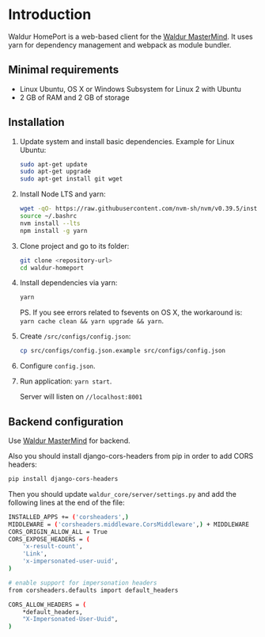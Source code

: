 # Introduction

Waldur HomePort is a web-based client for the [Waldur MasterMind][1].
It uses yarn for dependency management and webpack as module bundler.

## Minimal requirements

- Linux Ubuntu, OS X or Windows Subsystem for Linux 2 with Ubuntu
- 2 GB of RAM and 2 GB of storage

## Installation

1. Update system and install basic dependencies. Example for Linux Ubuntu:

   ```bash
   sudo apt-get update
   sudo apt-get upgrade
   sudo apt-get install git wget
   ```

2. Install Node LTS and yarn:

   ```bash
   wget -qO- https://raw.githubusercontent.com/nvm-sh/nvm/v0.39.5/install.sh | bash
   source ~/.bashrc
   nvm install --lts
   npm install -g yarn
   ```

3. Clone project and go to its folder:

   ```bash
   git clone <repository-url>
   cd waldur-homeport
   ```

4. Install dependencies via yarn:

   ```bash
   yarn
   ```

   PS. If you see errors related to fsevents on OS X, the workaround is: `yarn cache clean && yarn upgrade && yarn`.

5. Create `/src/configs/config.json`:

   ```bash
   cp src/configs/config.json.example src/configs/config.json
   ```

6. Configure `config.json`.

7. Run application: `yarn start`.

   Server will listen on `//localhost:8001`

## Backend configuration

Use [Waldur MasterMind][1] for backend.

Also you should install django-cors-headers from pip in order to add CORS headers:

```bash
pip install django-cors-headers
```

Then you should update `waldur_core/server/settings.py` and add the following
lines at the end of the file:

```bash
INSTALLED_APPS += ('corsheaders',)
MIDDLEWARE = ('corsheaders.middleware.CorsMiddleware',) + MIDDLEWARE
CORS_ORIGIN_ALLOW_ALL = True
CORS_EXPOSE_HEADERS = (
    'x-result-count',
    'Link',
    'x-impersonated-user-uuid',
)

# enable support for impersonation headers
from corsheaders.defaults import default_headers

CORS_ALLOW_HEADERS = (
    *default_headers,
    "X-Impersonated-User-Uuid",
)

```

[1]: https://github.com/waldur/waldur-mastermind
